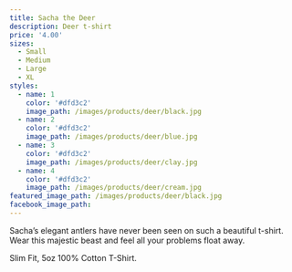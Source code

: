 ```yaml
---
title: Sacha the Deer
description: Deer t-shirt
price: '4.00'
sizes:
  - Small
  - Medium
  - Large
  - XL
styles:
  - name: 1
    color: '#dfd3c2'
    image_path: /images/products/deer/black.jpg
  - name: 2
    color: '#dfd3c2'
    image_path: /images/products/deer/blue.jpg
  - name: 3
    color: '#dfd3c2'
    image_path: /images/products/deer/clay.jpg
  - name: 4
    color: '#dfd3c2'
    image_path: /images/products/deer/cream.jpg
featured_image_path: /images/products/deer/black.jpg
facebook_image_path:
---
```


Sacha’s elegant antlers have never been seen on such a beautiful t-shirt. Wear this majestic beast and feel all your problems float away.

Slim Fit, 5oz 100% Cotton T-Shirt.